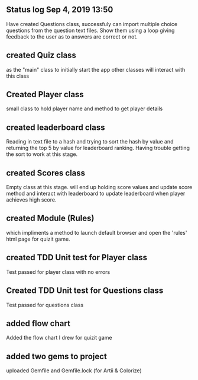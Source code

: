 ## Status log Sep 4, 2019 13:50
Have created Questions class, successfuly can import multiple choice questions from the question text files. Show them using a loop giving feedback to the user as to answers are correct or not.

## created Quiz class
as the "main" class to initially start the app
other classes will interact with this class

## Created Player class
small class to hold player name and method to get player details

## created leaderboard class
Reading in text file to a hash
and trying to sort the hash by value and returning the top 5 by value for leaderboard ranking.
Having trouble getting the sort to work at this stage.

## created Scores class
Empty class at this stage.
will end up holding score values and update score method
and interact with leaderboard to update leaderboard when player achieves high score.

## created Module (Rules) 
which impliments a method to launch default browser and open the 'rules' html page for quizit game.

## created TDD Unit test for Player class
Test passed for player class with no errors

## Created TDD Unit test for Questions class
Test passed for questions class

## added flow chart
Added the flow chart I drew for quizit game

## added two gems to project
uploaded Gemfile and Gemfile.lock (for Artii & Colorize)

